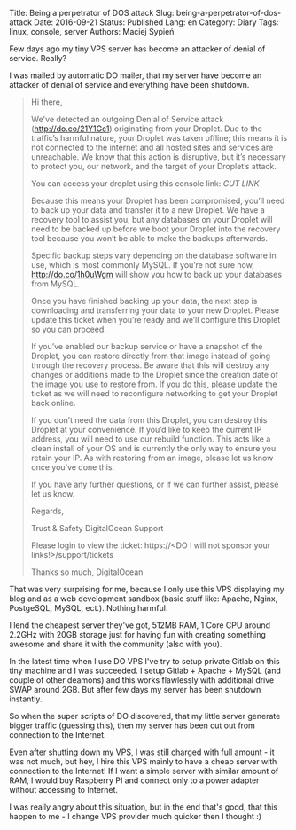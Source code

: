 Title:		Being a perpetrator of DOS attack
Slug:			being-a-perpetrator-of-dos-attack
Date:			2016-09-21
Status:		Published
Lang:     en
Category: Diary
Tags:			linux, console, server
Authors:	Maciej Sypień


Few days ago my tiny VPS server has become an attacker of denial of service. Really?

I was mailed by automatic DO mailer, that my server have become an attacker of denial of service and everything have been shutdown.


> Hi there,
>
> We've detected an outgoing Denial of Service attack (http://do.co/21Y1Gc1) originating from your Droplet. Due to the traffic’s harmful nature, your Droplet was taken offline; this means it is not connected to the internet and all hosted sites and services are unreachable. We know that this action is disruptive, but it’s necessary to protect you, our network, and the target of your Droplet’s attack.
>
> You can access your droplet using this console link: *CUT LINK*
>
> Because this means your Droplet has been compromised, you’ll need to back up your data and transfer it to a new Droplet. We have a recovery tool to assist you, but any databases on your Droplet will need to be backed up before we boot your Droplet into the recovery tool because you won’t be able to make the backups afterwards.
>
> Specific backup steps vary depending on the database software in use, which is most commonly MySQL. If you’re not sure how, http://do.co/1h0uWgm will show you how to back up your databases from MySQL.
>
> Once you have finished backing up your data, the next step is downloading and transferring your data to your new Droplet. Please update this ticket when you’re ready and we’ll configure this Droplet so you can proceed.
>
> If you’ve enabled our backup service or have a snapshot of the Droplet, you can restore directly from that image instead of going through the recovery process. Be aware that this will destroy any changes or additions made to the Droplet since the creation date of the image you use to restore from.  If you do this, please update the ticket as we will need to reconfigure networking to get your Droplet back online.
>
> If you don’t need the data from this Droplet, you can destroy this Droplet at your convenience.  If you’d like to keep the current IP address, you will need to use our rebuild function. This acts like a clean install of your OS and is currently the only way to ensure you retain your IP.  As with restoring from an image, please let us know once you’ve done this.
>
> If you have any further questions, or if we can further assist, please let us know.
>
> Regards,
>
> Trust & Safety
> DigitalOcean Support
>
>
> Please login to view the ticket:
> https://<DO I will not sponsor your links!>/support/tickets
>
> Thanks so much,
> DigitalOcean


That was very surprising for me, because I only use this VPS displaying my blog and as a web development sandbox (basic stuff like: Apache, Nginx, PostgeSQL, MySQL, ect.). Nothing harmful.

I lend the cheapest server they've got, 512MB RAM, 1 Core CPU around 2.2GHz with 20GB storage just for having fun with creating something awesome and share it with the community (also with you).

In the latest time when I use DO VPS I've try to setup private Gitlab on this tiny machine and I was succeeded. I setup Gitlab + Apache + MySQL (and couple of other deamons) and this works flawlessly with additional drive SWAP around 2GB. But after few days my server has been shutdown instantly.

So when the super scripts of DO discovered, that my little server generate bigger traffic (guessing this), then my server has been cut out from connection to the Internet.

Even after shutting down my VPS, I was still charged with full amount - it was not much, but hey, I hire this VPS mainly to have a cheap server with connection to the Internet! If I want a simple server with similar amount of RAM, I would buy Raspberry PI and connect only to a power adapter without accessing to Internet.

I was really angry about this situation, but in the end that's good, that this happen to me - I change VPS provider much quicker then I thought :)

